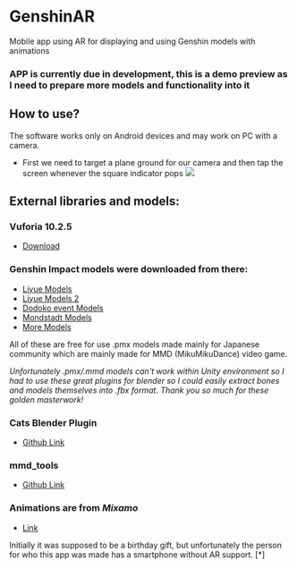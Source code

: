 # GenshinAR
Mobile app using AR for displaying and using Genshin models with animations

### APP is currently due in development, this is a demo preview as I need to prepare more models and functionality into it

## How to use?

The software works only on Android devices and may work on PC with a camera.

- First we need to target a plane ground for our camera and then tap the screen whenever the square indicator pops
![](https://user-images.githubusercontent.com/49035865/144502900-43b0867c-394b-47e2-92dc-4c0c8c46fad7.jpg)

## External libraries and models:

### Vuforia 10.2.5
- [Download](https://developer.vuforia.com/downloads/sdk)

### Genshin Impact models were downloaded from there:
- [Liyue Models](https://ys.biligame.com/ysl/)
- [Liyue Models 2](http://ys.biligame.com/pjdkx/)
- [Dodoko event Models](https://www.bilibili.com/blackboard/activity-kiOl0D1nF8.html)
- [Mondstadt Models](https://ys.biligame.com/gczj/)
- [More Models](https://genshin.mihoyo.com/ja/news/detail/5885)

All of these are free for use .pmx models made mainly for Japanese community which are mainly made for MMD (MikuMikuDance) video game.

*Unfortunately .pmx/.mmd models can't work within Unity environment so I had to use these great plugins for blender so I could easily extract bones and models themselves 
into .fbx format. Thank you so much for these golden masterwork!*

### Cats Blender Plugin 
- [Github Link](https://github.com/absolute-quantum/cats-blender-plugin/blob/master/README.md)

### mmd_tools
- [Github Link](https://github.com/powroupi/blender_mmd_tools)

### Animations are from *Mixamo*
- [Link](https://www.mixamo.com/)

Initially it was supposed to be a birthday gift, but unfortunately the person for who this app was made has a smartphone without AR support. [*]
